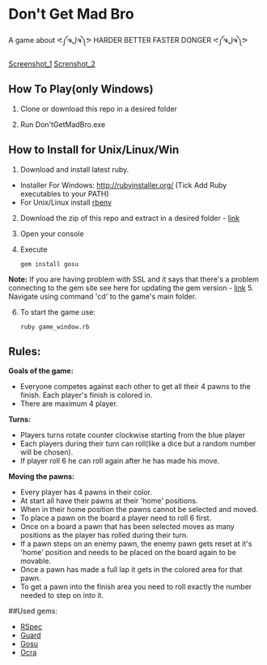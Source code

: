 Don't Get Mad Bro
==============

A game about ᕙ༼ຈلຈ༽ᕗ HARDER BETTER FASTER DONGER ᕙ༼ຈلຈ༽ᕗ

[Screenshot_1](http://gyazo.com/fb5a8dcd729bb2bf2416ac0c30c4b448.png) [Screnshot_2](http://gyazo.com/4034bcfa4820786f02eb812381d11554.png)

## How To Play(only Windows)
1. Clone or download this repo in a desired folder

2. Run Don'tGetMadBro.exe

## How to Install for Unix/Linux/Win
1. Download and install latest ruby.
 * Installer For Windows: http://rubyinstaller.org/ (Tick Add Ruby executables to your PATH)
 * For Unix/Linux install [rbenv](https://github.com/sstephenson/rbenv#installation)
  
2. Download the zip of this repo and extract in a desired folder - [link](https://github.com/skrustev/ruby-dgmb-game/archive/master.zip)

3. Open your console
4. Execute

	```
	gem install gosu
	```
**Note:** If you are having problem with SSL and it says that there's a problem connecting to the gem site see here for updating the gem version - [link](https://gist.github.com/luislavena/f064211759ee0f806c88)
5. Navigate using command 'cd' to the game's main folder.

6. To start the game use:

	```
	ruby game_window.rb
	```

## Rules:
**Goals of the game:**
* Everyone competes against each other to get all their 4 pawns to the finish. Each player's finish is colored in.
* There are maximum 4 player.

**Turns:**
* Players turns rotate counter clockwise starting from the blue player
* Each players during their turn can roll(like a dice but a random number will be chosen).
* If player roll 6 he can roll again after he has made his move.

**Moving the pawns:**

* Every player has 4 pawns in their color.
* At start all have their pawns at their 'home' positions.
* When in their home position the pawns cannot be selected and moved.
* To place a pawn on the board a player need to roll 6 first.
* Once on a board a pawn that has been selected moves as many positions as the player has rolled during their turn.
* If a pawn steps on an enemy pawn, the enemy pawn gets reset at it's 'home' position and needs to be placed on the board again to be movable.
* Once a pawn has made a full lap it gets in the colored area for that pawn.
* To get a pawn into the finish area you need to roll exactly the number needed to step on into it.


##Used gems:

* [RSpec](https://github.com/rspec/rspec)
* [Guard](https://github.com/guard/guard)
* [Gosu](http://www.libgosu.org/)
* [Ocra](https://github.com/larsch/ocra/)

